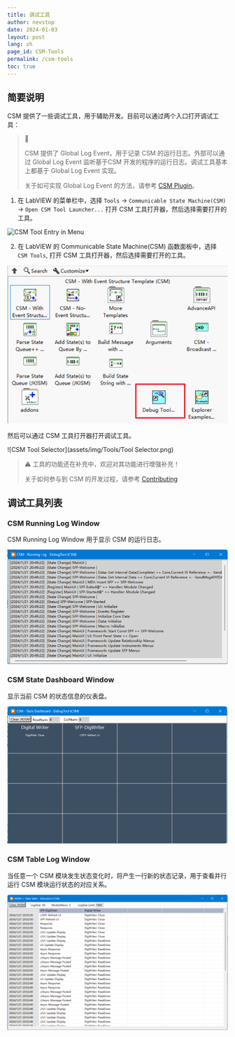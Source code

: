 ```yaml
---
title: 调试工具
author: nevstop
date: 2024-01-03
layout: post
lang: zh
page_id: CSM-Tools
permalink: /csm-tools
toc: true
---
```


<!-- - 调试工具/调试方法
-[ ] CSM内置的全局事件(md-page[-]) - English[-] | Chinese [10%]
    说明CSM内置的全局事件包含的功能；如何使用全局事件；介绍函数
-[ ] JKISM State Editor(md-page[-]) - English[-] | Chinese [0%]
    介绍JKISM State Editor的功能；介绍如何使用JKISM State Editor
-[ ] CSM Global Log Window(md-page[-]) - English[-] | Chinese [50%]
    介绍CSM Global Log Window的功能
-[ ] CSM State Dashboard Window(md-page[-]) - English[-] | Chinese [50%]
    介绍CSM State Dashboard Window的功能
-[ ] CSM State Table Window(md-page[-]) - English[-] | Chinese [50%]
    介绍CSM State Table Window的功能
- (TODO) CSM Test Panel(md-page[-]) - English[-] | Chinese [-]
    (待功能实现后补充)
 -->

## 简要说明

CSM 提供了一些调试工具，用于辅助开发。目前可以通过两个入口打开调试工具：

> 📓
>
> CSM 提供了 Global Log Event，用于记录 CSM 的运行日志。外部可以通过 Global Log Event 监听基于CSM 开发的程序的运行日志。调试工具基本上都基于 Global Log Event 实现。
>
> 关于如可实现 Global Log Event 的方法，请参考 [CSM Plugin](https://nevstop-lab.github.io/CSM-Wiki/csm-plugin-system)。
>

1. 在 LabVIEW 的菜单栏中，选择 `Tools` -> `Communicable State Machine(CSM)` -> `Open CSM Tool Launcher...` 打开 CSM 工具打开器，然后选择需要打开的工具。

![CSM Tool Entry in Menu](assets/img/Debug%20Tool%20Entry%20in%20Tool%20Menu.png)


2. 在 LabVIEW 的 Communicable State Machine(CSM) 函数面板中，选择 `CSM Tools`, 打开 CSM 工具打开器，然后选择需要打开的工具。

![CSM Tool Entry in Palette](assets/img/Tools/Debug%20Tool%20Entry%20in%20Palette.png)

然后可以通过 CSM 工具打开器打开调试工具。

![CSM Tool Selector](assets/img/Tools/Tool Selector.png)

> ⚠️
> 工具的功能还在补充中，欢迎对其功能进行增强补充！
>
> 关于如何参与到 CSM 的开发过程，请参考 [Contributing](https://nevstop-lab.github.io/CSM-Wiki/how-to-contribute)
>

## 调试工具列表

### CSM Running Log Window

CSM Running Log Window 用于显示 CSM 的运行日志。

![CSM Running Log Window](assets/img/Tools/tool-RunningLogWindow.png)

### CSM State Dashboard Window

显示当前 CSM 的状态信息的仪表盘。

![CSM State Dashboard Window](assets/img/Tools/tool-DashboardWindow.png)

### CSM Table Log Window

当任意一个 CSM 模块发生状态变化时，将产生一行新的状态记录，用于查看并行运行 CSM 模块运行状态的对应关系。

![CSM Table Log Window](assets/img/Tools/tool-TableLogWindow.png)
